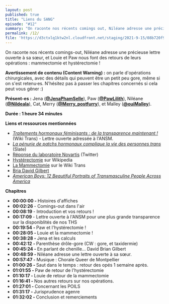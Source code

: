 ```yaml
---
layout: post
published: true
title: "Liens du SANG"
episode: "#12"
summary: "On raconte nos récents comings out, Niléane adresse une précieuse lettre ouverte à sa sœur, et Louie et Paw nous font des retours de leurs opérations : mammectomie et hystérectomie !"
permalink: /12/
file: 'https://d3ctxlq1ktw2nl.cloudfront.net/staging/2021-9-15/08b720f9-8120-9a71-6f83-c422e40db2d1.mp3'
---
```

<p>On raconte nos récents comings-out, Niléane adresse une précieuse lettre ouverte à sa sœur, et Louie et Paw nous font des retours de leurs opérations : mammectomie et hystérectomie !</p>

<!--more-->

<p><strong>Avertissement de contenu (Content Warning) :</strong> on parle d'opérations chirurgicales, avec des détails qui peuvent être un petit peu gore, même si on s'est retenu·es. N'hésitez pas à passer les chapitres concernés si cela peut vous gêner :)</p>
<p><strong>Présent-es :</strong> Jena (<a href="https://twitter.com/JenaPhamSelle"><strong>@JenaPhamSelle</strong></a>), Paw (<a href="https://twitter.com/PawLilith"><strong>@PawLilith</strong></a>), Niléane (<a href="https://twitter.com/Nildeala"><strong>@Nildeala</strong></a>), Cat, Merry (<a href="https://twitter.com/merry_postfurry"><strong>@Merry_postfurry</strong></a>), et Malley (<a href="https://twitter.com/ouiMalley"><strong>@ouiMalley</strong></a>).</p>
<p><strong>Durée : 1 heure 34 minutes</strong></p>
<p><strong>Liens et ressources mentionnées</strong></p>
<ul>
  <li><a href="https://wikitrans.co/2021/09/02/traitements-hormonaux-feminisants-de-la-transparence-maintenant/"><em>Traitements hormonaux féminisants : de la transparence maintenant !</em></a><em> </em>(Wiki Trans) <em>- </em>Lettre ouverte adressée à l'ANSM.</li>
  <li><a href="https://www.slate.fr/story/216948/personnes-trans-demandent-transparence-traitements-hormonaux-rupture-stock-arret-commercialisation-vivelledot-patch-transdermique-oestradiol-labo-sandoz-novartis"><em>La pénurie de patchs hormonaux complique la vie des personnes trans</em></a> (Slate)</li>
  <li><a href="https://twitter.com/wiki_trans/status/1446092901826633728?s=21">Réponse du laboratoire Novartis</a> (Twitter)</li>
  <li><a href="https://fr.wikipedia.org/wiki/Hyst%C3%A9rectomie?wprov=sfti1">Hystérectomie</a> sur Wikipedia</li>
  <li><a href="https://wikitrans.co/2021/09/22/la-mammectomie/">La Mammectomie</a> sur le Wiki Trans</li>
  <li><a href="https://www.briandavidgilbert.com/">Bria David Gilbert</a></li>
  <li><a href="https://www.them.us/story/american-boys-transmasculine-photos"><em>American Boys: 12 Beautiful Portraits of Transmasculine People Across America</em></a></li>
</ul>
<p><strong>Chapitres</strong></p>
<ul>
  <li><strong>00:00:00 - </strong>Histoires d'affiches</li>
  <li><strong>00:02:26 </strong>- Comings-out dans l'air</li>
  <li><strong>00:08:19 </strong>- Introduction et vos retours !</li>
  <li><strong>00:17:09 </strong>- Lettre ouverte à l'ANSM pour une plus grande transparence sur la disponiblités de nos THS</li>
  <li><strong>00:19:54 - </strong>Paw et l'hystérectomie !</li>
  <li><strong>00:28:05 - </strong>Louie et la mammectomie !</li>
  <li><strong>00:38:28 - </strong>Jena et les calculs</li>
  <li><strong>00:42:12 - </strong>Parenthèse drôle-gore (CW : gore, et taxidermie)</li>
  <li><strong>00:45:24 - </strong>En parlant de chenille… David Brian Gilbert</li>
  <li><strong>00:48:59 - </strong>Niléane adresse une lettre ouverte à sa sœur.</li>
  <li><strong>00:57:47 - </strong>Musique : Chorale Queer de Montpellier</li>
  <li><strong>01:00:26 - </strong>Saut dans le temps : retour des opés 1 semaine après.</li>
  <li><strong>01:01:55 - </strong>Paw de retour de l'hystérectomie</li>
  <li><strong>01:10:17 - </strong>Louie de retour de la mammectomie</li>
  <li><strong>01:16:41 - </strong>Nos autres retours sur nos opérations.</li>
  <li><strong>01:27:01 - </strong>Concernant les POILS</li>
  <li><strong>01:31:17 - </strong>Jurisprudence agenre</li>
  <li><strong>01:32:02 - </strong>Conclusion et remerciements</li>
</ul>
